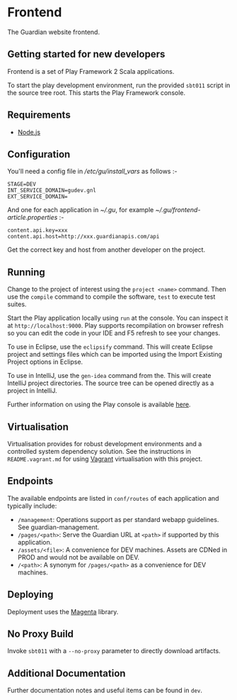 Frontend
========

The Guardian website frontend.


Getting started for new developers
----------------------------------
Frontend is a set of Play Framework 2 Scala applications.

To start the play development environment, run the provided `sbt011` script
in the source tree root. This starts the Play Framework console.

Requirements
------------

 * [Node.js](nodejs.org)

Configuration
-------------

You'll need a config file in _/etc/gu/install_vars_ as follows :-

```
STAGE=DEV
INT_SERVICE_DOMAIN=gudev.gnl
EXT_SERVICE_DOMAIN=
```

And one for each application in _~/.gu_, for example _~/.gu/frontend-article.properties_ :-

```
content.api.key=xxx
content.api.host=http://xxx.guardianapis.com/api
```

Get the correct key and host from another developer on the project.

Running
-------

Change to the project of interest using the `project <name>` command. Then use
the `compile` command to compile the software, `test` to execute test suites.

Start the Play application locally using `run` at the console. You can
inspect it at `http://localhost:9000`. Play supports recompilation on browser
refresh so you can edit the code in your IDE and F5 refresh to see your
changes.

To use in Eclipse, use the `eclipsify` command. This will create Eclipse
project and settings files which can be imported using the Import Existing
Project options in Eclipse.

To use in IntelliJ, use the `gen-idea` command from the. This will create
IntelliJ project directories. The source tree can be opened directly as 
a project in IntelliJ.

Further information on using the Play console is available [here][play2-console].

Virtualisation
--------------
Virtualisation provides for robust development environments and a controlled
system dependency solution. See the instructions in `README.vagrant.md` for
using [Vagrant][vagrant] virtualisation with this project.


Endpoints
---------
The available endpoints are listed in `conf/routes` of each application and
typically include:

* `/management`: Operations support as per standard webapp guidelines. See
  guardian-management.
* `/pages/<path>`: Serve the Guardian URL at `<path>` if supported by this
  application.
* `/assets/<file>`: A convenience for DEV machines. Assets are CDNed in PROD
  and would not be available on DEV.
* `/<path>`: A synonym for `/pages/<path>` as a convenience for DEV machines.


Deploying
---------
Deployment uses the [Magenta][magenta] library.


No Proxy Build
--------------
Invoke `sbt011` with a `--no-proxy` parameter to directly download artifacts.


Additional Documentation
------------------------
Further documentation notes and useful items can be found in `dev`.


[sbt]: http://www.scala-sbt.org
[play2-console]: https://github.com/playframework/Play20/wiki/PlayConsole
[play2-wiki]: https://github.com/playframework/Play20/wiki
[sbteclipse]: https://github.com/typesafehub/sbteclipse
[sbt-idea]: https://github.com/mpeltonen/sbt-idea
[vagrant]: http://vagrantup.com
[magenta]: https://github.com/guardian/deploy
